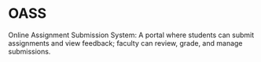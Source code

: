 # OASS
Online Assignment Submission System: A portal where students can submit assignments and view feedback; faculty can review, grade, and manage submissions.
